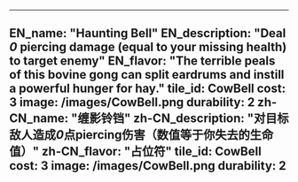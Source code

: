 ---

EN_name: "Haunting Bell"
EN_description: "Deal *0* piercing damage (equal to your missing health) to target enemy"
EN_flavor: "The terrible peals of this bovine gong can split eardrums and instill a powerful hunger for hay."
tile_id: CowBell
cost: 3
image: /images/CowBell.png
durability: 2
zh-CN_name: "缠影铃铛"
zh-CN_description: "对目标敌人造成*0*点piercing伤害（数值等于你失去的生命值）"
zh-CN_flavor: "占位符"
tile_id: CowBell
cost: 3
image: /images/CowBell.png
durability: 2
---